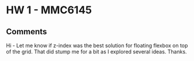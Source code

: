 # HW 1 - MMC6145

## Comments
Hi - Let me know if z-index was the best solution for floating flexbox on top of the grid.  That did stump me for a bit as I explored several ideas. Thanks.
